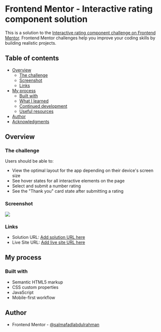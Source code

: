 # Frontend Mentor - Interactive rating component solution

This is a solution to the [Interactive rating component challenge on Frontend Mentor](https://www.frontendmentor.io/challenges/interactive-rating-component-koxpeBUmI). Frontend Mentor challenges help you improve your coding skills by building realistic projects.

## Table of contents

- [Overview](#overview)
  - [The challenge](#the-challenge)
  - [Screenshot](#screenshot)
  - [Links](#links)
- [My process](#my-process)
  - [Built with](#built-with)
  - [What I learned](#what-i-learned)
  - [Continued development](#continued-development)
  - [Useful resources](#useful-resources)
- [Author](#author)
- [Acknowledgments](#acknowledgments)

## Overview

### The challenge

Users should be able to:

- View the optimal layout for the app depending on their device's screen size
- See hover states for all interactive elements on the page
- Select and submit a number rating
- See the "Thank you" card state after submitting a rating

### Screenshot

![](./screenshot.jpg)

### Links

- Solution URL: [Add solution URL here](https://github.com/salmafadlabdulrahman/Interactive-rating-component#built-with)
- Live Site URL: [Add live site URL here](https://beamish-granita-1ebc8e.netlify.app/)

## My process

### Built with

- Semantic HTML5 markup
- CSS custom properties
- JavaScript
- Mobile-first workflow

## Author
- Frontend Mentor - [@salmafadlabdulrahman](https://www.frontendmentor.io/profile/salmafadlabdulrahman)
